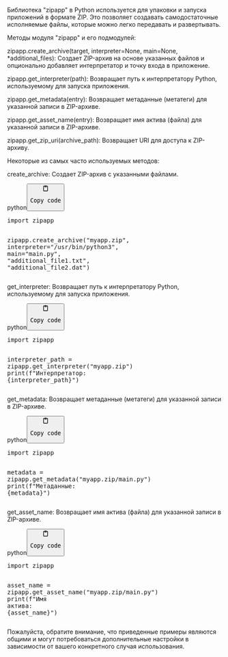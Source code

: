 <p>Библиотека "zipapp" в Python используется для упаковки и запуска приложений в формате ZIP.
Это позволяет создавать самодостаточные исполняемые файлы, которые можно легко передавать и развертывать.</p>
<p>Методы модуля "zipapp" и его подмодулей:</p>
<p>zipapp.create_archive(target, interpreter=None, main=None, *additional_files):
Создает ZIP-архив на основе указанных файлов и опционально добавляет интерпретатор и точку входа в приложение.</p>
<p>zipapp.get_interpreter(path):
Возвращает путь к интерпретатору Python, используемому для запуска приложения.</p>
<p>zipapp.get_metadata(entry):
Возвращает метаданные (метатеги) для указанной записи в ZIP-архиве.</p>
<p>zipapp.get_asset_name(entry):
Возвращает имя актива (файла) для указанной записи в ZIP-архиве.</p>
<p>zipapp.get_zip_uri(archive_path):
Возвращает URI для доступа к ZIP-архиву.</p>
<p>Некоторые из самых часто используемых методов:</p>
<p>create_archive: Создает ZIP-архив с указанными файлами.</p>
<div class="code-element"><div class="lang-line"><text>python</text><button class="copy-code-button" onclick="copyCode(this)"><svg style="width: 1.2em;height: 1.2em;" aria-hidden="true" xmlns="http://www.w3.org/2000/svg" fill="none" viewBox="0 0 24 24"><path stroke="currentColor" stroke-linecap="round" stroke-linejoin="round" stroke-width="2" d="M15 4h3a1 1 0 0 1 1 1v15a1 1 0 0 1-1 1H6a1 1 0 0 1-1-1V5a1 1 0 0 1 1-1h3m0 3h6m-5-4v4h4V3h-4Z"/></svg><pre>Copy code</pre></button></div><div class="code"><div class="highlight"><pre><span></span><span class="kn">import</span> <span class="nn">zipapp</span>

<span class="n">zipapp</span><span class="o">.</span><span class="n">create_archive</span><span class="p">(</span><span class="s2">&quot;myapp.zip&quot;</span><span class="p">,</span> <span class="n">interpreter</span><span class="o">=</span><span class="s2">&quot;/usr/bin/python3&quot;</span><span class="p">,</span> <span class="n">main</span><span class="o">=</span><span class="s2">&quot;main.py&quot;</span><span class="p">,</span> <span class="s2">&quot;additional_file1.txt&quot;</span><span class="p">,</span> <span class="s2">&quot;additional_file2.dat&quot;</span><span class="p">)</span>
</pre></div></div></div>

<p>get_interpreter: Возвращает путь к интерпретатору Python, используемому для запуска приложения.</p>
<div class="code-element"><div class="lang-line"><text>python</text><button class="copy-code-button" onclick="copyCode(this)"><svg style="width: 1.2em;height: 1.2em;" aria-hidden="true" xmlns="http://www.w3.org/2000/svg" fill="none" viewBox="0 0 24 24"><path stroke="currentColor" stroke-linecap="round" stroke-linejoin="round" stroke-width="2" d="M15 4h3a1 1 0 0 1 1 1v15a1 1 0 0 1-1 1H6a1 1 0 0 1-1-1V5a1 1 0 0 1 1-1h3m0 3h6m-5-4v4h4V3h-4Z"/></svg><pre>Copy code</pre></button></div><div class="code"><div class="highlight"><pre><span></span><span class="kn">import</span> <span class="nn">zipapp</span>

<span class="n">interpreter_path</span> <span class="o">=</span> <span class="n">zipapp</span><span class="o">.</span><span class="n">get_interpreter</span><span class="p">(</span><span class="s2">&quot;myapp.zip&quot;</span><span class="p">)</span>
<span class="nb">print</span><span class="p">(</span><span class="sa">f</span><span class="s2">&quot;Интерпретатор: </span><span class="si">{</span><span class="n">interpreter_path</span><span class="si">}</span><span class="s2">&quot;</span><span class="p">)</span>
</pre></div></div></div>

<p>get_metadata: Возвращает метаданные (метатеги) для указанной записи в ZIP-архиве.</p>
<div class="code-element"><div class="lang-line"><text>python</text><button class="copy-code-button" onclick="copyCode(this)"><svg style="width: 1.2em;height: 1.2em;" aria-hidden="true" xmlns="http://www.w3.org/2000/svg" fill="none" viewBox="0 0 24 24"><path stroke="currentColor" stroke-linecap="round" stroke-linejoin="round" stroke-width="2" d="M15 4h3a1 1 0 0 1 1 1v15a1 1 0 0 1-1 1H6a1 1 0 0 1-1-1V5a1 1 0 0 1 1-1h3m0 3h6m-5-4v4h4V3h-4Z"/></svg><pre>Copy code</pre></button></div><div class="code"><div class="highlight"><pre><span></span><span class="kn">import</span> <span class="nn">zipapp</span>

<span class="n">metadata</span> <span class="o">=</span> <span class="n">zipapp</span><span class="o">.</span><span class="n">get_metadata</span><span class="p">(</span><span class="s2">&quot;myapp.zip/main.py&quot;</span><span class="p">)</span>
<span class="nb">print</span><span class="p">(</span><span class="sa">f</span><span class="s2">&quot;Метаданные: </span><span class="si">{</span><span class="n">metadata</span><span class="si">}</span><span class="s2">&quot;</span><span class="p">)</span>
</pre></div></div></div>

<p>get_asset_name: Возвращает имя актива (файла) для указанной записи в ZIP-архиве.</p>
<div class="code-element"><div class="lang-line"><text>python</text><button class="copy-code-button" onclick="copyCode(this)"><svg style="width: 1.2em;height: 1.2em;" aria-hidden="true" xmlns="http://www.w3.org/2000/svg" fill="none" viewBox="0 0 24 24"><path stroke="currentColor" stroke-linecap="round" stroke-linejoin="round" stroke-width="2" d="M15 4h3a1 1 0 0 1 1 1v15a1 1 0 0 1-1 1H6a1 1 0 0 1-1-1V5a1 1 0 0 1 1-1h3m0 3h6m-5-4v4h4V3h-4Z"/></svg><pre>Copy code</pre></button></div><div class="code"><div class="highlight"><pre><span></span><span class="kn">import</span> <span class="nn">zipapp</span>

<span class="n">asset_name</span> <span class="o">=</span> <span class="n">zipapp</span><span class="o">.</span><span class="n">get_asset_name</span><span class="p">(</span><span class="s2">&quot;myapp.zip/main.py&quot;</span><span class="p">)</span>
<span class="nb">print</span><span class="p">(</span><span class="sa">f</span><span class="s2">&quot;Имя актива: </span><span class="si">{</span><span class="n">asset_name</span><span class="si">}</span><span class="s2">&quot;</span><span class="p">)</span>
</pre></div></div></div>

<p>Пожалуйста, обратите внимание, что приведенные примеры являются общими и могут потребоваться дополнительные настройки
в зависимости от вашего конкретного случая использования.</p>